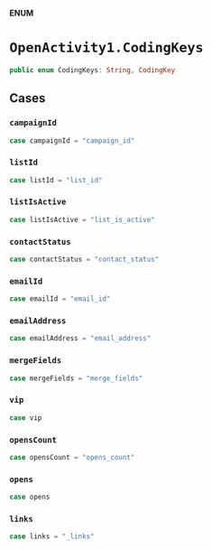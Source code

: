 **ENUM**

# `OpenActivity1.CodingKeys`

```swift
public enum CodingKeys: String, CodingKey
```

## Cases
### `campaignId`

```swift
case campaignId = "campaign_id"
```

### `listId`

```swift
case listId = "list_id"
```

### `listIsActive`

```swift
case listIsActive = "list_is_active"
```

### `contactStatus`

```swift
case contactStatus = "contact_status"
```

### `emailId`

```swift
case emailId = "email_id"
```

### `emailAddress`

```swift
case emailAddress = "email_address"
```

### `mergeFields`

```swift
case mergeFields = "merge_fields"
```

### `vip`

```swift
case vip
```

### `opensCount`

```swift
case opensCount = "opens_count"
```

### `opens`

```swift
case opens
```

### `links`

```swift
case links = "_links"
```

